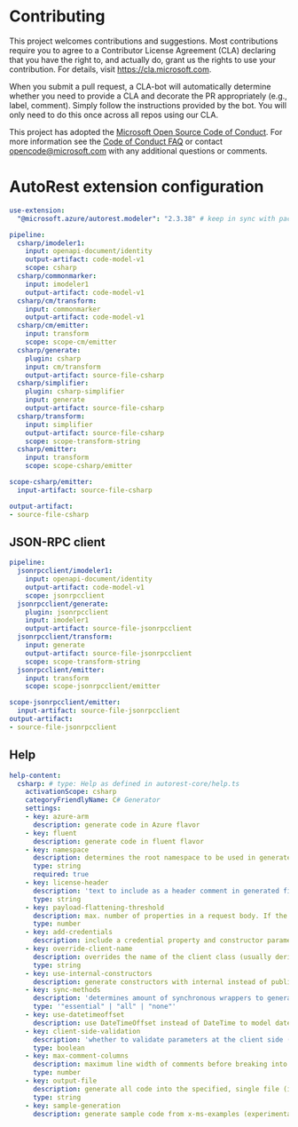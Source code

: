 
# Contributing

This project welcomes contributions and suggestions.  Most contributions require you to agree to a
Contributor License Agreement (CLA) declaring that you have the right to, and actually do, grant us
the rights to use your contribution. For details, visit https://cla.microsoft.com.

When you submit a pull request, a CLA-bot will automatically determine whether you need to provide
a CLA and decorate the PR appropriately (e.g., label, comment). Simply follow the instructions
provided by the bot. You will only need to do this once across all repos using our CLA.

This project has adopted the [Microsoft Open Source Code of Conduct](https://opensource.microsoft.com/codeofconduct/).
For more information see the [Code of Conduct FAQ](https://opensource.microsoft.com/codeofconduct/faq/) or
contact [opencode@microsoft.com](mailto:opencode@microsoft.com) with any additional questions or comments.

# AutoRest extension configuration

``` yaml
use-extension:
  "@microsoft.azure/autorest.modeler": "2.3.38" # keep in sync with package.json's dev dependency in order to have meaningful tests

pipeline:
  csharp/imodeler1:
    input: openapi-document/identity
    output-artifact: code-model-v1
    scope: csharp
  csharp/commonmarker:
    input: imodeler1
    output-artifact: code-model-v1
  csharp/cm/transform:
    input: commonmarker
    output-artifact: code-model-v1
  csharp/cm/emitter:
    input: transform
    scope: scope-cm/emitter
  csharp/generate:
    plugin: csharp
    input: cm/transform
    output-artifact: source-file-csharp
  csharp/simplifier:
    plugin: csharp-simplifier
    input: generate
    output-artifact: source-file-csharp
  csharp/transform:
    input: simplifier
    output-artifact: source-file-csharp
    scope: scope-transform-string
  csharp/emitter:
    input: transform
    scope: scope-csharp/emitter

scope-csharp/emitter:
  input-artifact: source-file-csharp

output-artifact:
- source-file-csharp
```

## JSON-RPC client

``` yaml
pipeline:
  jsonrpcclient/imodeler1:
    input: openapi-document/identity
    output-artifact: code-model-v1
    scope: jsonrpcclient
  jsonrpcclient/generate:
    plugin: jsonrpcclient
    input: imodeler1
    output-artifact: source-file-jsonrpcclient
  jsonrpcclient/transform:
    input: generate
    output-artifact: source-file-jsonrpcclient
    scope: scope-transform-string
  jsonrpcclient/emitter:
    input: transform
    scope: scope-jsonrpcclient/emitter

scope-jsonrpcclient/emitter:
  input-artifact: source-file-jsonrpcclient
output-artifact:
- source-file-jsonrpcclient
```

## Help

``` yaml
help-content:
  csharp: # type: Help as defined in autorest-core/help.ts
    activationScope: csharp
    categoryFriendlyName: C# Generator
    settings:
    - key: azure-arm
      description: generate code in Azure flavor
    - key: fluent
      description: generate code in fluent flavor
    - key: namespace
      description: determines the root namespace to be used in generated code
      type: string
      required: true
    - key: license-header
      description: 'text to include as a header comment in generated files (magic strings: MICROSOFT_MIT, MICROSOFT_APACHE, MICROSOFT_MIT_NO_VERSION, MICROSOFT_APACHE_NO_VERSION, MICROSOFT_MIT_NO_CODEGEN)'
      type: string
    - key: payload-flattening-threshold
      description: max. number of properties in a request body. If the number of properties in the request body is less than or equal to this value, these properties will be represented as individual method arguments instead
      type: number
    - key: add-credentials
      description: include a credential property and constructor parameter supporting different authentication behaviors
    - key: override-client-name
      description: overrides the name of the client class (usually derived from $.info.title)
      type: string
    - key: use-internal-constructors
      description: generate constructors with internal instead of public visibility (useful for convenience layers)
    - key: sync-methods
      description: 'determines amount of synchronous wrappers to generate; default: essential'
      type: '"essential" | "all" | "none"'
    - key: use-datetimeoffset
      description: use DateTimeOffset instead of DateTime to model date/time types
    - key: client-side-validation
      description: 'whether to validate parameters at the client side (according to OpenAPI definition) before making a request; default: true'
      type: boolean
    - key: max-comment-columns
      description: maximum line width of comments before breaking into a new line
      type: number
    - key: output-file
      description: generate all code into the specified, single file (instead of the usual folder structure)
      type: string
    - key: sample-generation
      description: generate sample code from x-ms-examples (experimental)
```
